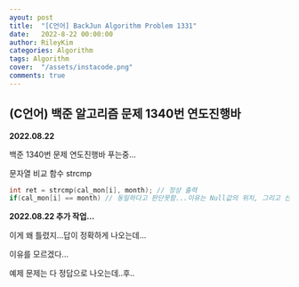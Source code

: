 ```yaml
---
ayout: post
title:  "[C언어] BackJun Algorithm Problem 1331"
date:   2022-8-22 00:00:00
author: RileyKim
categories: Algorithm
tags: Algorithm
cover:  "/assets/instacode.png"
comments: true
---
```




## (C언어) 백준 알고리즘 문제 1340번 연도진행바



**2022.08.22**

백준 1340번 문제 연도진행바 푸는중...



문자열 비교 함수 strcmp

```c
int ret = strcmp(cal_mon[i], month); // 정상 출력
if(cal_mon[i] == month) // 동일하다고 판단못함...이유는 Null값의 위치, 그리고 선언된 배열의 크기로 인해 발생된다고 판단됨..

```



<script src="https://gist.github.com/RileyKim/b7f3dbe57ae71c4b14a5e3afe731b432.js"></script>



**2022.08.22 추가 작업...**

이게 왜 틀렸지...답이 정확하게 나오는데...

이유를 모르겠다...

예제 문제는 다 정답으로 나오는데..후..



<script src="https://gist.github.com/RileyKim/8714906662fb14d67f3cac610b3a72df.js"></script>